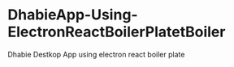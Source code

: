 # DhabieApp-Using-ElectronReactBoilerPlatetBoiler
Dhabie Destkop App using electron react boiler plate
